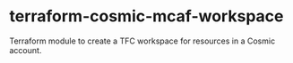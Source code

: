# terraform-cosmic-mcaf-workspace
Terraform module to create a TFC workspace for resources in a Cosmic account.
